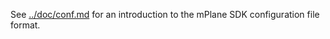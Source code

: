 See [../doc/conf.md](../doc/conf.md) for an introduction to the mPlane SDK configuration file format.
